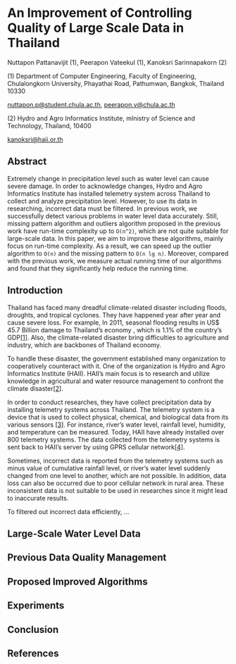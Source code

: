 
# An Improvement of Controlling Quality of Large Scale Data in Thailand

Nuttapon Pattanavijit (1), Peerapon Vateekul (1), Kanoksri Sarinnapakorn (2)

(1) Department of Computer Engineering, Faculty of Engineering, Chulalongkorn University, Phayathai Road, Pathumwan, Bangkok, Thailand 10330

nuttapon.p@student.chula.ac.th, peerapon.v@chula.ac.th

(2) Hydro and Agro Informatics Institute, mInistry of Science and Technology, Thailand, 10400

kanoksri@haii.or.th

## Abstract

Extremely change in precipitation level such as water level can cause severe damage. In order to acknowledge changes, Hydro and Agro Informatics Institute has installed telemetry system across Thailand to collect and analyze precipitation level. However, to use its data in researching, incorrect data must be filtered. In previous work, we successfully detect various problems in water level data accurately. Still, missing pattern algorithm and outliers algorithm proposed in the previous work have run-time complexity up to `O(n^2)`, which are not quite suitable for large-scale data. In this paper, we aim to improve these algorithms, mainly focus on run-time complexity. As a result,  we can speed up the outlier algorithm to `O(n)` and the missing pattern to `O(n lg n)`. Moreover, compared with the previous work, we measure actual running time of our algorithms and found that they significantly help reduce the running time.

## Introduction

Thailand has faced many dreadful climate-related disaster including floods, droughts, and tropical cyclones. They have happened year after year and cause severe loss. For example, In 2011, seasonal flooding results in US$ 45.7 Billion damage to Thailand’s economy , which is 1.1% of the country’s GDP[\[1\]](http://www.worldbank.org/en/news/feature/2011/12/13/world-bank-supports-thailands-post-floods-recovery-effort). Also, the climate-related disaster bring difficulties to agriculture and industry, which are backbones of Thailand economy.

To handle these disaster, the government established many organization to cooperatively counteract with it. One of the organization is Hydro and Agro Informatics Institute (HAII). HAII’s main focus is to research and utilize knowledge in agricultural and water resource management to confront the climate disaster[\[2\]](http://www.haii.or.th/haiiweb/index.php?option=com_content&task=view&id=94&Itemid=95&lang=en).

In order to conduct researches, they have collect precipitation data by installing telemetry systems across Thailand. The telemetry system is a device that is used to collect physical, chemical, and biological data from its various sensors [\[3\]](http://www.thaiwater.net/web/index.php/aboutusen/524-telemeterringenen.html). For instance, river’s water level, rainfall level, humidity, and temperature can be measured. Today, HAII have already installed over 800 telemetry systems. The data collected from the telemetry systems is sent back to HAII’s server by using GPRS cellular network[\[4\]](http://www.thaiwater.net/web/index.php/aboutusen/525-tele-gprsen.html).

Sometimes, incorrect data is reported from the telemetry systems such as minus value of cumulative rainfall level, or river’s water level suddenly changed from one level to another, which are not possible. In addition, data loss can also be occurred due to poor cellular network in rural area. These inconsistent data is not suitable to be used in researches since it might lead to inaccurate results.

To filtered out incorrect data efficiently, …



## Large-Scale Water Level Data

## Previous Data Quality Management

## Proposed Improved Algorithms 

## Experiments

## Conclusion

## References
